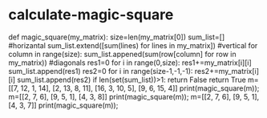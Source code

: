 # calculate-magic-square
def magic_square(my_matrix):
  size=len(my_matrix[0])
  sum_list=[]
  #horizantal 
  sum_list.extend([sum(lines) for lines in my_matrix])
  #vertical
  for column in range(size):
    sum_list.appened(sum(row[column] for row in my_matrix))
  #diagonals
  res1=0
  for i in range(0,size):
    res1+=my_matrix[i][i]
  sum_list.append(res1)
  res2=0
  for i in range(size-1,-1,-1):
    res2+=my_matrix[i][i]
  sum_list.append(res2)
  if len(set(sum_list))>1:
        return False
        return True
m=[[7, 12, 1, 14], [2, 13, 8, 11], [16, 3, 10, 5], [9, 6, 15, 4]] 
print(magic_square(m));
m=[[2, 7, 6], [9, 5, 1], [4, 3, 8]]
print(magic_square(m));
m=[[2, 7, 6], [9, 5, 1], [4, 3, 7]]
print(magic_square(m));
